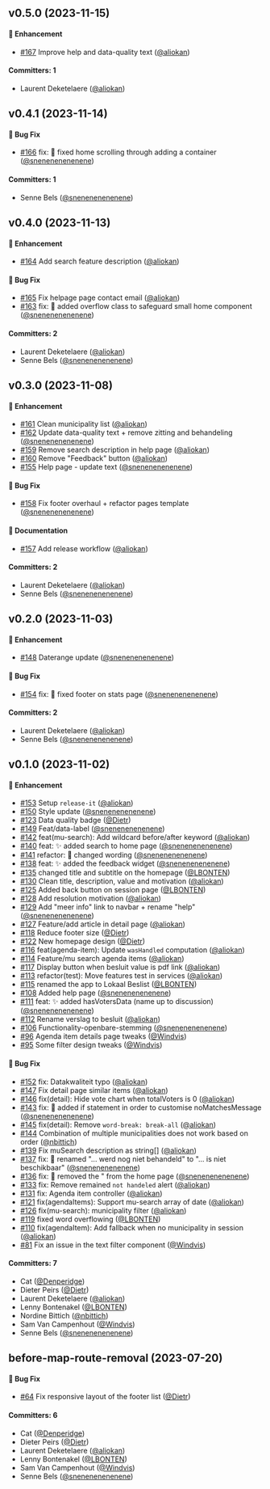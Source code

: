 





## v0.5.0 (2023-11-15)

#### :rocket: Enhancement
* [#167](https://github.com/lblod/frontend-burgernabije-besluitendatabank/pull/167) Improve help and data-quality text ([@aliokan](https://github.com/aliokan))

#### Committers: 1
- Laurent Deketelaere ([@aliokan](https://github.com/aliokan))

## v0.4.1 (2023-11-14)

#### :bug: Bug Fix
* [#166](https://github.com/lblod/frontend-burgernabije-besluitendatabank/pull/166) fix: :bug: fixed home scrolling through adding a container ([@snenenenenenene](https://github.com/snenenenenenene))

#### Committers: 1
- Senne Bels ([@snenenenenenene](https://github.com/snenenenenenene))

## v0.4.0 (2023-11-13)

#### :rocket: Enhancement
* [#164](https://github.com/lblod/frontend-burgernabije-besluitendatabank/pull/164) Add search feature description ([@aliokan](https://github.com/aliokan))

#### :bug: Bug Fix
* [#165](https://github.com/lblod/frontend-burgernabije-besluitendatabank/pull/165) Fix helpage page contact email ([@aliokan](https://github.com/aliokan))
* [#163](https://github.com/lblod/frontend-burgernabije-besluitendatabank/pull/163) fix: :bug: added overflow class to safeguard small home component ([@snenenenenenene](https://github.com/snenenenenenene))

#### Committers: 2
- Laurent Deketelaere ([@aliokan](https://github.com/aliokan))
- Senne Bels ([@snenenenenenene](https://github.com/snenenenenenene))

## v0.3.0 (2023-11-08)

#### :rocket: Enhancement
* [#161](https://github.com/lblod/frontend-burgernabije-besluitendatabank/pull/161) Clean municipality list ([@aliokan](https://github.com/aliokan))
* [#162](https://github.com/lblod/frontend-burgernabije-besluitendatabank/pull/162) Update data-quality text + remove zitting and behandeling ([@snenenenenenene](https://github.com/snenenenenenene))
* [#159](https://github.com/lblod/frontend-burgernabije-besluitendatabank/pull/159) Remove search description in help page ([@aliokan](https://github.com/aliokan))
* [#160](https://github.com/lblod/frontend-burgernabije-besluitendatabank/pull/160) Remove "Feedback" button ([@aliokan](https://github.com/aliokan))
* [#155](https://github.com/lblod/frontend-burgernabije-besluitendatabank/pull/155) Help page - update text ([@snenenenenenene](https://github.com/snenenenenenene))

#### :bug: Bug Fix
* [#158](https://github.com/lblod/frontend-burgernabije-besluitendatabank/pull/158) Fix footer overhaul + refactor pages template ([@snenenenenenene](https://github.com/snenenenenenene))

#### :memo: Documentation
* [#157](https://github.com/lblod/frontend-burgernabije-besluitendatabank/pull/157) Add release workflow ([@aliokan](https://github.com/aliokan))

#### Committers: 2
- Laurent Deketelaere ([@aliokan](https://github.com/aliokan))
- Senne Bels ([@snenenenenenene](https://github.com/snenenenenenene))

## v0.2.0 (2023-11-03)

#### :rocket: Enhancement
* [#148](https://github.com/lblod/frontend-burgernabije-besluitendatabank/pull/148) Daterange update ([@snenenenenenene](https://github.com/snenenenenenene))

#### :bug: Bug Fix
* [#154](https://github.com/lblod/frontend-burgernabije-besluitendatabank/pull/154) fix: :bug: fixed footer on stats page ([@snenenenenenene](https://github.com/snenenenenenene))

#### Committers: 2
- Laurent Deketelaere ([@aliokan](https://github.com/aliokan))
- Senne Bels ([@snenenenenenene](https://github.com/snenenenenenene))

## v0.1.0 (2023-11-02)

#### :rocket: Enhancement
* [#153](https://github.com/lblod/frontend-burgernabije-besluitendatabank/pull/153) Setup `release-it` ([@aliokan](https://github.com/aliokan))
* [#150](https://github.com/lblod/frontend-burgernabije-besluitendatabank/pull/150) Style update ([@snenenenenenene](https://github.com/snenenenenenene))
* [#123](https://github.com/lblod/frontend-burgernabije-besluitendatabank/pull/123) Data quality badge ([@Dietr](https://github.com/Dietr))
* [#149](https://github.com/lblod/frontend-burgernabije-besluitendatabank/pull/149) Feat/data-label ([@snenenenenenene](https://github.com/snenenenenenene))
* [#142](https://github.com/lblod/frontend-burgernabije-besluitendatabank/pull/142) feat(mu-search): Add wildcard before/after keyword ([@aliokan](https://github.com/aliokan))
* [#140](https://github.com/lblod/frontend-burgernabije-besluitendatabank/pull/140) feat: :sparkles: added search to home page ([@snenenenenenene](https://github.com/snenenenenenene))
* [#141](https://github.com/lblod/frontend-burgernabije-besluitendatabank/pull/141) refactor: :speech_balloon: changed wording ([@snenenenenenene](https://github.com/snenenenenenene))
* [#138](https://github.com/lblod/frontend-burgernabije-besluitendatabank/pull/138) feat: :sparkles: added the feedback widget ([@snenenenenenene](https://github.com/snenenenenenene))
* [#135](https://github.com/lblod/frontend-burgernabije-besluitendatabank/pull/135) changed title and subtitle on the homepage ([@LBONTEN](https://github.com/LBONTEN))
* [#130](https://github.com/lblod/frontend-burgernabije-besluitendatabank/pull/130) Clean title, description, value and motivation ([@aliokan](https://github.com/aliokan))
* [#125](https://github.com/lblod/frontend-burgernabije-besluitendatabank/pull/125) Added back button on session page ([@LBONTEN](https://github.com/LBONTEN))
* [#128](https://github.com/lblod/frontend-burgernabije-besluitendatabank/pull/128) Add resolution motivation ([@aliokan](https://github.com/aliokan))
* [#129](https://github.com/lblod/frontend-burgernabije-besluitendatabank/pull/129) Add "meer info" link to navbar + rename "help" ([@snenenenenenene](https://github.com/snenenenenenene))
* [#127](https://github.com/lblod/frontend-burgernabije-besluitendatabank/pull/127) Feature/add article in detail page ([@aliokan](https://github.com/aliokan))
* [#118](https://github.com/lblod/frontend-burgernabije-besluitendatabank/pull/118) Reduce footer size ([@Dietr](https://github.com/Dietr))
* [#122](https://github.com/lblod/frontend-burgernabije-besluitendatabank/pull/122) New homepage design ([@Dietr](https://github.com/Dietr))
* [#116](https://github.com/lblod/frontend-burgernabije-besluitendatabank/pull/116) feat(agenda-item): Update `wasHandled` computation ([@aliokan](https://github.com/aliokan))
* [#114](https://github.com/lblod/frontend-burgernabije-besluitendatabank/pull/114) Feature/mu search agenda items ([@aliokan](https://github.com/aliokan))
* [#117](https://github.com/lblod/frontend-burgernabije-besluitendatabank/pull/117) Display button when besluit value is pdf link ([@aliokan](https://github.com/aliokan))
* [#113](https://github.com/lblod/frontend-burgernabije-besluitendatabank/pull/113) refactor(test): Move features test in services ([@aliokan](https://github.com/aliokan))
* [#115](https://github.com/lblod/frontend-burgernabije-besluitendatabank/pull/115) renamed the app to Lokaal Beslist ([@LBONTEN](https://github.com/LBONTEN))
* [#108](https://github.com/lblod/frontend-burgernabije-besluitendatabank/pull/108) Added help page ([@snenenenenenene](https://github.com/snenenenenenene))
* [#111](https://github.com/lblod/frontend-burgernabije-besluitendatabank/pull/111) feat: :sparkles: added hasVotersData (name up to discussion) ([@snenenenenenene](https://github.com/snenenenenenene))
* [#112](https://github.com/lblod/frontend-burgernabije-besluitendatabank/pull/112) Rename verslag to besluit ([@aliokan](https://github.com/aliokan))
* [#106](https://github.com/lblod/frontend-burgernabije-besluitendatabank/pull/106) Functionality-openbare-stemming ([@snenenenenenene](https://github.com/snenenenenenene))
* [#96](https://github.com/lblod/frontend-burgernabije-besluitendatabank/pull/96) Agenda item details page tweaks ([@Windvis](https://github.com/Windvis))
* [#95](https://github.com/lblod/frontend-burgernabije-besluitendatabank/pull/95) Some filter design tweaks ([@Windvis](https://github.com/Windvis))

#### :bug: Bug Fix
* [#152](https://github.com/lblod/frontend-burgernabije-besluitendatabank/pull/152) fix: Datakwaliteit typo ([@aliokan](https://github.com/aliokan))
* [#147](https://github.com/lblod/frontend-burgernabije-besluitendatabank/pull/147) Fix detail page similar items ([@aliokan](https://github.com/aliokan))
* [#146](https://github.com/lblod/frontend-burgernabije-besluitendatabank/pull/146) fix(detail): Hide vote chart when totalVoters is 0 ([@aliokan](https://github.com/aliokan))
* [#143](https://github.com/lblod/frontend-burgernabije-besluitendatabank/pull/143) fix: :bug: added if statement in order to customise noMatchesMessage ([@snenenenenenene](https://github.com/snenenenenenene))
* [#145](https://github.com/lblod/frontend-burgernabije-besluitendatabank/pull/145) fix(detail): Remove `word-break: break-all` ([@aliokan](https://github.com/aliokan))
* [#144](https://github.com/lblod/frontend-burgernabije-besluitendatabank/pull/144) Combination of multiple municipalities does not work based on order ([@nbittich](https://github.com/nbittich))
* [#139](https://github.com/lblod/frontend-burgernabije-besluitendatabank/pull/139) Fix muSearch description as string[] ([@aliokan](https://github.com/aliokan))
* [#137](https://github.com/lblod/frontend-burgernabije-besluitendatabank/pull/137) fix: :truck: renamed "... werd nog niet behandeld" to "... is niet beschikbaar" ([@snenenenenenene](https://github.com/snenenenenenene))
* [#136](https://github.com/lblod/frontend-burgernabije-besluitendatabank/pull/136) fix: :bug: removed the " from the home page ([@snenenenenenene](https://github.com/snenenenenenene))
* [#133](https://github.com/lblod/frontend-burgernabije-besluitendatabank/pull/133) fix: Remove remained `not handeled` alert ([@aliokan](https://github.com/aliokan))
* [#131](https://github.com/lblod/frontend-burgernabije-besluitendatabank/pull/131) fix: Agenda item controller ([@aliokan](https://github.com/aliokan))
* [#121](https://github.com/lblod/frontend-burgernabije-besluitendatabank/pull/121) fix(agendaItems): Support mu-search array of date ([@aliokan](https://github.com/aliokan))
* [#126](https://github.com/lblod/frontend-burgernabije-besluitendatabank/pull/126) fix(mu-search): municipality filter ([@aliokan](https://github.com/aliokan))
* [#119](https://github.com/lblod/frontend-burgernabije-besluitendatabank/pull/119) fixed word overflowing ([@LBONTEN](https://github.com/LBONTEN))
* [#110](https://github.com/lblod/frontend-burgernabije-besluitendatabank/pull/110) fix(agendaItem): Add fallback when no municipality in session ([@aliokan](https://github.com/aliokan))
* [#81](https://github.com/lblod/frontend-burgernabije-besluitendatabank/pull/81) Fix an issue in the text filter component ([@Windvis](https://github.com/Windvis))

#### Committers: 7
- Cat ([@Denperidge](https://github.com/Denperidge))
- Dieter Peirs ([@Dietr](https://github.com/Dietr))
- Laurent Deketelaere ([@aliokan](https://github.com/aliokan))
- Lenny Bontenakel ([@LBONTEN](https://github.com/LBONTEN))
- Nordine Bittich ([@nbittich](https://github.com/nbittich))
- Sam Van Campenhout ([@Windvis](https://github.com/Windvis))
- Senne Bels ([@snenenenenenene](https://github.com/snenenenenenene))


## before-map-route-removal (2023-07-20)

#### :bug: Bug Fix
* [#64](https://github.com/lblod/frontend-burgernabije-besluitendatabank/pull/64) Fix responsive layout of the footer list ([@Dietr](https://github.com/Dietr))

#### Committers: 6
- Cat ([@Denperidge](https://github.com/Denperidge))
- Dieter Peirs ([@Dietr](https://github.com/Dietr))
- Laurent Deketelaere ([@aliokan](https://github.com/aliokan))
- Lenny Bontenakel ([@LBONTEN](https://github.com/LBONTEN))
- Sam Van Campenhout ([@Windvis](https://github.com/Windvis))
- Senne Bels ([@snenenenenenene](https://github.com/snenenenenenene))

